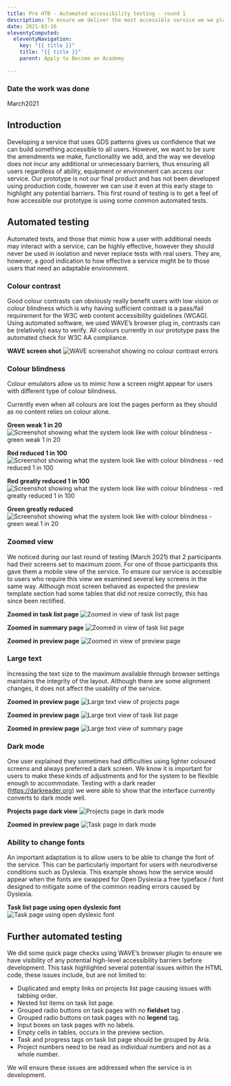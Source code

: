 ```yaml
---
title: Pre HTB - Automated accessibility testing - round 1 
description: To ensure we deliver the most accessible service we we plan to test early and often using a range of methods. This first round of testing is to get a feel of how accessible our prototype is and to identify any major issues. 
date: 2021-03-16
eleventyComputed:
  eleventyNavigation:
    key: "{{ title }}"
    title: "{{ title }}"
    parent: Apply to Become an Academy

---
```

### Date the work was done
March2021

## Introduction
Developing a service that uses GDS patterns gives us confidence that we can build something accessible to all users. However, we want to be sure the amendments we make, functionality we add, and the way we develop does not incur any additional or unnecessary barriers, thus ensuring all users regardless of ability, equipment or environment can access our service. 
Our prototype is not our final product and has not been developed using production code, however we can use it even at this early stage to highlight any potential barriers. This first round of testing is to get a feel of how accessible our prototype is using some common automated tests.

## Automated testing
Automated tests, and those that mimic how a user with additional needs may interact with a service, can be highly effective, however they should never be used in isolation and never replace tests with real users. They are, however, a good indication to how effective a service might be to those users that need an adaptable environment. 

### Colour contrast
Good colour contrasts can obviously really benefit users with low vision or colour blindness which is why having sufficient contrast is a pass/fail requirement for the W3C web content accessibility guidelines (WCAG). Using automated software, we used WAVE’s browser plug in, contrasts can be (relatively) easy to verify. All colours currently in our prototype pass the automated check for W3C AA compliance.

**WAVE screen shot**
<img src="/images/apply-to-become-academy/automated_accessibility/wave.png" alt="WAVE screenshot showing no colour contrast errors">

### Colour blindness 
Colour emulators allow us to mimic how a screen might appear for users with different type of colour blindness.

Currently even when all colours are lost the pages perform as they should as no content relies on colour alone.

**Green weak 1 in 20**
<img src="/images/apply-to-become-academy/automated_accessibility/CB_weak_green_1in20.png" alt="Screenshot showing what the system look like with colour blindness - green weak 1 in 20">

**Red reduced 1 in 100**
<img src="/images/apply-to-become-academy/automated_accessibility/CB_red_reduced_1in100.png" alt="Screenshot showing what the system look like with colour blindness - red reduced 1 in 100">

**Red greatly reduced 1 in 100**
<img src="/images/apply-to-become-academy/automated_accessibility/CB_red_greatlyreduced_1in100.png" alt="Screenshot showing what the system look like with colour blindness - red greatly reduced 1 in 100">

**Green greatly reduced**
<img src="/images/apply-to-become-academy/automated_accessibility/CB_green_reduced_1in100.png" alt="Screenshot showing what the system look like with colour blindness - green weal 1 in 20">


### Zoomed view
We noticed during our last round of testing (March 2021) that 2 participants had their screens set to maximum zoom. For one of those participants this gave them a mobile view of the service. To ensure our service is accessible to users who require this view we examined several key screens in the same way. Although most screen behaved as expected the preview template section had some tables that did not resize correctly, this has since been rectified.

**Zoomed in task list page**
<img src="/images/apply-to-become-academy/automated_accessibility/zoom1.png" alt="Zoomed in view of task list page">

**Zoomed in summary page**
<img src="/images/apply-to-become-academy/automated_accessibility/zoom2.png" alt="Zoomed in view of task list page">

**Zoomed in preview page**
<img src="/images/apply-to-become-academy/automated_accessibility/zoom2.png" alt="Zoomed in view of preview page">

### Large text
Increasing the text size to the maximum available through browser settings maintains the integrity of the layout. Although there are some alignment changes, it does not affect the usability of the service.

**Zoomed in preview page**
<img src="/images/apply-to-become-academy/automated_accessibility/largetext1.png" alt="Large text view of projects page">

**Zoomed in preview page**
<img src="/images/apply-to-become-academy/automated_accessibility/largetext2.png" alt="Large text view of task list page">

**Zoomed in preview page**
<img src="/images/apply-to-become-academy/automated_accessibility/largetext3.png" alt="Large text view of summary page">

### Dark mode
One user explained they sometimes had difficulties using lighter coloured screens and always preferred a dark screen. We know it is important for users to make these kinds of adjustments and for the system to be flexible enough to accommodate. Testing with a dark reader (https://darkreader.org) we were able to show that the interface currently converts to dark mode well.

**Projects page dark view**
<img src="/images/apply-to-become-academy/automated_accessibility/dark1.png" alt="Projects page in dark mode">

**Zoomed in preview page**
<img src="/images/apply-to-become-academy/automated_accessibility/dark2.png" alt="Task page in dark mode">


### Ability to change fonts
An important adaptation is to allow users to be able to change the font of the service. This can be particularly important for users with neurodiverse conditions such as Dyslexia. This example shows how the service would appear when the fonts are swapped for Open Dyslexia a free typeface / font designed to mitigate some of the common reading errors caused by Dyslexia.

**Task list page using open dyslexic font**
<img src="/images/apply-to-become-academy/automated_accessibility/dyslexic.jpg" alt="Task page using open dyslexic font">

## Further automated testing
We did some quick page checks using WAVE’s browser plugin to ensure we have visibility of any potential high-level accessibility barriers before development. This task highlighted several potential issues within the HTML code, these issues include, but are not limited to:

-	Duplicated and empty links on projects list page causing issues with tabbing order.
-	Nested list items on task list page.
-	Grouped radio buttons on task pages with no **fieldset** tag .
-	Grouped radio buttons on task pages with no **legend** tag.
-	Input boxes on task pages with no labels.
-	Empty cells in tables, occurs in the preview section.
-	Task and progress tags on task list page should be grouped by Aria.
-	Project numbers need to be read as individual numbers and not as a whole number.

We will ensure these issues are addressed when the service is in development.
